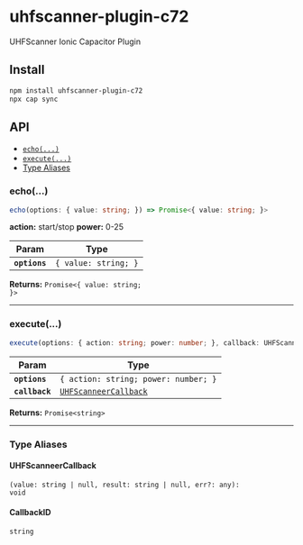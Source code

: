# uhfscanner-plugin-c72

UHFScanner Ionic Capacitor Plugin

## Install

```bash
npm install uhfscanner-plugin-c72
npx cap sync
```

## API

<docgen-index>

- [`echo(...)`](#echo)
- [`execute(...)`](#execute)
- [Type Aliases](#type-aliases)

</docgen-index>

<docgen-api>
<!--Update the source file JSDoc comments and rerun docgen to update the docs below-->

### echo(...)

```typescript
echo(options: { value: string; }) => Promise<{ value: string; }>
```

**action:** start/stop
**power:** 0-25

| Param         | Type                            |
| ------------- | ------------------------------- |
| **`options`** | <code>{ value: string; }</code> |

**Returns:** <code>Promise&lt;{ value: string; }&gt;</code>

---

### execute(...)

```typescript
execute(options: { action: string; power: number; }, callback: UHFScanneerCallback) => Promise<CallbackID>
```

| Param          | Type                                                                |
| -------------- | ------------------------------------------------------------------- |
| **`options`**  | <code>{ action: string; power: number; }</code>                     |
| **`callback`** | <code><a href="#uhfscanneercallback">UHFScanneerCallback</a></code> |

**Returns:** <code>Promise&lt;string&gt;</code>

---

### Type Aliases

#### UHFScanneerCallback

<code>(value: string | null, result: string | null, err?: any): void</code>

#### CallbackID

<code>string</code>

</docgen-api>
